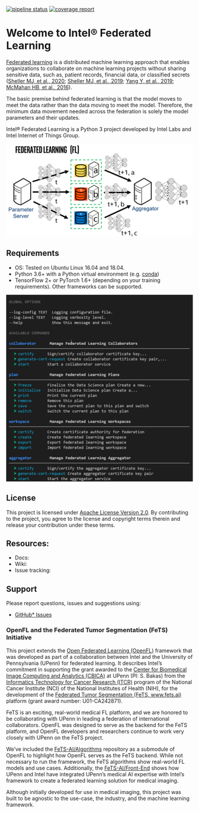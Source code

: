 [![pipeline status](https://gitlab.devtools.intel.com/weilinxu/spr_secure_intelligence-trusted_federated_learning/badges/master/pipeline.svg)](https://gitlab.devtools.intel.com/weilinxu/spr_secure_intelligence-trusted_federated_learning/commits/master)
[![coverage report](https://gitlab.devtools.intel.com/weilinxu/spr_secure_intelligence-trusted_federated_learning/badges/master/coverage.svg)](https://gitlab.devtools.intel.com/weilinxu/spr_secure_intelligence-trusted_federated_learning/commits/master)

# Welcome to Intel&reg; Federated Learning

[Federated learning](https://en.wikipedia.org/wiki/Federated_learning) is a distributed machine learning approach that
enables organizations to collaborate on machine learning projects
without sharing sensitive data, such as, patient records, financial data,
or classified secrets 
([Sheller MJ,  et al., 2020](https://www.nature.com/articles/s41598-020-69250-1);
[Sheller MJ, et al., 2019](https://www.ncbi.nlm.nih.gov/pmc/articles/PMC6589345);
[Yang Y, et al., 2019](https://arxiv.org/abs/1902.04885);
[McMahan HB, et al., 2016](https://arxiv.org/abs/1602.05629)).


The basic premise behind federated learning
is that the model moves to meet the data rather than the data moving
to meet the model. Therefore, the minimum data movement needed
across the federation is solely the model parameters and their updates.


Intel&reg; Federated Learning is a Python 3 project developed by Intel Labs and 
Intel Internet of Things Group. 

![Federated Learning](docs/images/diagram_fl.png)

## Requirements

- OS: Tested on Ubuntu Linux 16.04 and 18.04.
- Python 3.6+ with a Python virtual environment (e.g. [conda](https://docs.conda.io/en/latest/))
- TensorFlow 2+ or PyTorch 1.6+ (depending on your training requirements). Other frameworks can be supported.

![fx commandline interface](docs/images/fx_help.png)

## License
This project is licensed under [Apache License Version 2.0](LICENSE).
By contributing to the project, you agree to the license and copyright terms therein
and release your contribution under these terms.

## Resources:
* Docs: 
* Wiki: 
* Issue tracking: 

## Support
Please report questions, issues and suggestions using:

* [GitHub* Issues]()

### OpenFL and the Federated Tumor Segmentation (FeTS) Initiative

This project extends the [Open Federated Learning (OpenFL)](https://github.com/IntelLabs/OpenFederatedLearning) framework that was 
developed as part of a collaboration between Intel 
and the University of Pennsylvania (UPenn) for federated learning. 
It describes Intel’s commitment in 
supporting the grant awarded to the [Center for Biomedical Image Computing and Analytics (CBICA)](https://www.cbica.upenn.edu/) 
at UPenn (PI: S. Bakas) from the [Informatics Technology for Cancer Research (ITCR)](https://itcr.cancer.gov/) program of 
the National Cancer Institute (NCI) of the National Institutes of Health (NIH), 
for the development of the [Federated Tumor Segmentation (FeTS, www.fets.ai)](https://www.fets.ai/) 
platform (grant award number: U01-CA242871). 

FeTS is an exciting, real-world 
medical FL platform, and we are honored to be collaborating with UPenn in 
leading a federation of international collaborators. OpenFL was 
designed to serve as the backend for the FeTS platform, and OpenFL developers 
and researchers continue to work very closely with UPenn on 
the FeTS project.

We’ve included the [FeTS-AI/Algorithms](https://github.com/FETS-AI/Algorithms) 
repository as a submodule of OpenFL to highlight how OpenFL serves as the FeTS 
backend. While not necessary to run the framework, the FeTS algorithms show 
real-world FL models and use cases. Additionally, the 
[FeTS-AI/Front-End](https://github.com/FETS-AI/Front-End) shows how UPenn 
and Intel have integrated UPenn’s medical AI expertise with Intel’s framework 
to create a federated learning solution for medical imaging. 

Although initially developed for use in medical imaging, this project was 
built to be agnostic to the use-case, the industry, and the 
machine learning framework.

